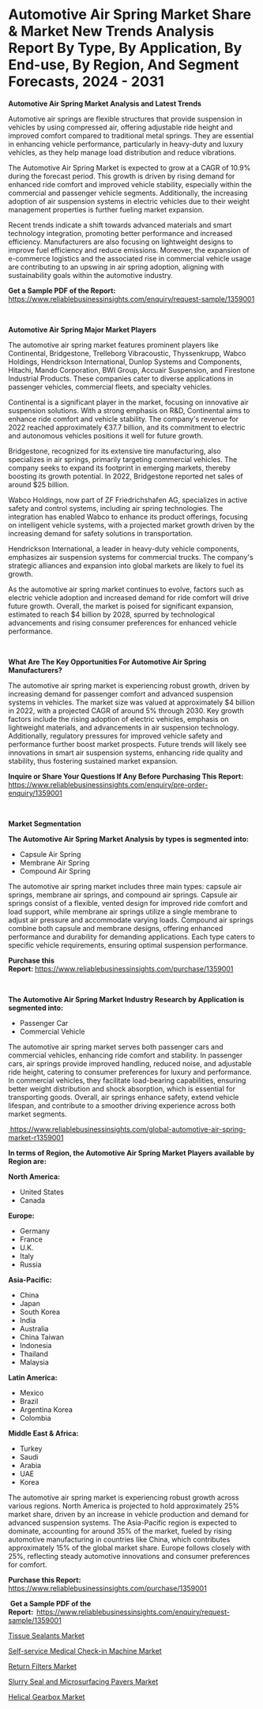 <p><h1>Automotive Air Spring Market Share & Market New Trends Analysis Report By Type, By Application, By End-use, By Region, And Segment Forecasts, 2024 - 2031</h1></p><p><strong>Automotive Air Spring Market Analysis and Latest Trends</strong></p>
<p><p>Automotive air springs are flexible structures that provide suspension in vehicles by using compressed air, offering adjustable ride height and improved comfort compared to traditional metal springs. They are essential in enhancing vehicle performance, particularly in heavy-duty and luxury vehicles, as they help manage load distribution and reduce vibrations.</p><p>The Automotive Air Spring Market is expected to grow at a CAGR of 10.9% during the forecast period. This growth is driven by rising demand for enhanced ride comfort and improved vehicle stability, especially within the commercial and passenger vehicle segments. Additionally, the increasing adoption of air suspension systems in electric vehicles due to their weight management properties is further fueling market expansion.</p><p>Recent trends indicate a shift towards advanced materials and smart technology integration, promoting better performance and increased efficiency. Manufacturers are also focusing on lightweight designs to improve fuel efficiency and reduce emissions. Moreover, the expansion of e-commerce logistics and the associated rise in commercial vehicle usage are contributing to an upswing in air spring adoption, aligning with sustainability goals within the automotive industry.</p></p>
<p><strong>Get a Sample PDF of the Report:&nbsp;</strong> <a href="https://www.reliablebusinessinsights.com/enquiry/request-sample/1359001?utm_campaign=75&utm_medium=2&utm_source=Github&utm_content=ia&utm_term=05122024&utm_id=automotive-air-spring">https://www.reliablebusinessinsights.com/enquiry/request-sample/1359001</a></p>
<p>&nbsp;</p>
<p><strong>Automotive Air Spring Major Market Players</strong></p>
<p><p>The automotive air spring market features prominent players like Continental, Bridgestone, Trelleborg Vibracoustic, Thyssenkrupp, Wabco Holdings, Hendrickson International, Dunlop Systems and Components, Hitachi, Mando Corporation, BWI Group, Accuair Suspension, and Firestone Industrial Products. These companies cater to diverse applications in passenger vehicles, commercial fleets, and specialty vehicles.</p><p>Continental is a significant player in the market, focusing on innovative air suspension solutions. With a strong emphasis on R&D, Continental aims to enhance ride comfort and vehicle stability. The company's revenue for 2022 reached approximately €37.7 billion, and its commitment to electric and autonomous vehicles positions it well for future growth.</p><p>Bridgestone, recognized for its extensive tire manufacturing, also specializes in air springs, primarily targeting commercial vehicles. The company seeks to expand its footprint in emerging markets, thereby boosting its growth potential. In 2022, Bridgestone reported net sales of around $25 billion.</p><p>Wabco Holdings, now part of ZF Friedrichshafen AG, specializes in active safety and control systems, including air spring technologies. The integration has enabled Wabco to enhance its product offerings, focusing on intelligent vehicle systems, with a projected market growth driven by the increasing demand for safety solutions in transportation.</p><p>Hendrickson International, a leader in heavy-duty vehicle components, emphasizes air suspension systems for commercial trucks. The company's strategic alliances and expansion into global markets are likely to fuel its growth.</p><p>As the automotive air spring market continues to evolve, factors such as electric vehicle adoption and increased demand for ride comfort will drive future growth. Overall, the market is poised for significant expansion, estimated to reach $4 billion by 2028, spurred by technological advancements and rising consumer preferences for enhanced vehicle performance.</p></p>
<p>&nbsp;</p>
<p><strong>What Are The Key Opportunities For Automotive Air Spring Manufacturers?</strong></p>
<p><p>The automotive air spring market is experiencing robust growth, driven by increasing demand for passenger comfort and advanced suspension systems in vehicles. The market size was valued at approximately $4 billion in 2022, with a projected CAGR of around 5% through 2030. Key growth factors include the rising adoption of electric vehicles, emphasis on lightweight materials, and advancements in air suspension technology. Additionally, regulatory pressures for improved vehicle safety and performance further boost market prospects. Future trends will likely see innovations in smart air suspension systems, enhancing ride quality and stability, thus fostering sustained market expansion.</p></p>
<p><strong>Inquire or Share Your Questions If Any Before Purchasing This Report:</strong> <a href="https://www.reliablebusinessinsights.com/enquiry/pre-order-enquiry/1359001?utm_campaign=75&utm_medium=2&utm_source=Github&utm_content=ia&utm_term=05122024&utm_id=automotive-air-spring">https://www.reliablebusinessinsights.com/enquiry/pre-order-enquiry/1359001</a></p>
<p>&nbsp;</p>
<p><strong>Market Segmentation</strong></p>
<p><strong>The Automotive Air Spring Market Analysis by types is segmented into:</strong></p>
<p><ul><li>Capsule Air Spring</li><li>Membrane Air Spring</li><li>Compound Air Spring</li></ul></p>
<p><p>The automotive air spring market includes three main types: capsule air springs, membrane air springs, and compound air springs. Capsule air springs consist of a flexible, vented design for improved ride comfort and load support, while membrane air springs utilize a single membrane to adjust air pressure and accommodate varying loads. Compound air springs combine both capsule and membrane designs, offering enhanced performance and durability for demanding applications. Each type caters to specific vehicle requirements, ensuring optimal suspension performance.</p></p>
<p><strong>Purchase this Report:&nbsp;</strong><a href="https://www.reliablebusinessinsights.com/purchase/1359001?utm_campaign=75&utm_medium=2&utm_source=Github&utm_content=ia&utm_term=05122024&utm_id=automotive-air-spring">https://www.reliablebusinessinsights.com/purchase/1359001</a></p>
<p>&nbsp;</p>
<p><strong>The Automotive Air Spring Market Industry Research by Application is segmented into:</strong></p>
<p><ul><li>Passenger Car</li><li>Commercial Vehicle</li></ul></p>
<p><p>The automotive air spring market serves both passenger cars and commercial vehicles, enhancing ride comfort and stability. In passenger cars, air springs provide improved handling, reduced noise, and adjustable ride height, catering to consumer preferences for luxury and performance. In commercial vehicles, they facilitate load-bearing capabilities, ensuring better weight distribution and shock absorption, which is essential for transporting goods. Overall, air springs enhance safety, extend vehicle lifespan, and contribute to a smoother driving experience across both market segments.</p></p>
<p><a href="https://www.reliablebusinessinsights.com/global-automotive-air-spring-market-r1359001?utm_campaign=75&utm_medium=2&utm_source=Github&utm_content=ia&utm_term=05122024&utm_id=automotive-air-spring">&nbsp;https://www.reliablebusinessinsights.com/global-automotive-air-spring-market-r1359001</a></p>
<p><strong>In terms of Region, the Automotive Air Spring Market Players available by Region are:</strong></p>
<p>
    <p> <strong> North America: </strong>
        <ul>
            <li>United States</li>
            <li>Canada</li>
        </ul>
        </p> 
    <p> <strong> Europe: </strong>
        <ul>
            <li>Germany</li>
            <li>France</li>
            <li>U.K.</li>
            <li>Italy</li>
            <li>Russia</li>
        </ul>
        </p> 
    <p> <strong> Asia-Pacific: </strong>
        <ul>
            <li>China</li>
            <li>Japan</li>
            <li>South Korea</li>
            <li>India</li>
            <li>Australia</li>
            <li>China Taiwan</li>
            <li>Indonesia</li>
            <li>Thailand</li>
            <li>Malaysia</li>
        </ul>
        </p> 
    <p> <strong> Latin America: </strong>
        <ul>
            <li>Mexico</li>
            <li>Brazil</li>
            <li>Argentina Korea</li>
            <li>Colombia</li>
        </ul>
        </p> 
    <p> <strong> Middle East & Africa: </strong>
        <ul>
            <li>Turkey</li>
            <li>Saudi</li>
            <li>Arabia</li>
            <li>UAE</li>
            <li>Korea</li>
        </ul>
    </p>
    </p>
<p><p>The automotive air spring market is experiencing robust growth across various regions. North America is projected to hold approximately 25% market share, driven by an increase in vehicle production and demand for advanced suspension systems. The Asia-Pacific region is expected to dominate, accounting for around 35% of the market, fueled by rising automotive manufacturing in countries like China, which contributes approximately 15% of the global market share. Europe follows closely with 25%, reflecting steady automotive innovations and consumer preferences for comfort.</p></p>
<p><strong>Purchase this Report: </strong><a href="https://www.reliablebusinessinsights.com/purchase/1359001?utm_campaign=75&utm_medium=2&utm_source=Github&utm_content=ia&utm_term=05122024&utm_id=automotive-air-spring">https://www.reliablebusinessinsights.com/purchase/1359001</a></p>
<p>&nbsp;<strong>Get a Sample PDF of the Report:&nbsp;&nbsp;</strong><a href="https://www.reliablebusinessinsights.com/enquiry/request-sample/1359001?utm_campaign=75&utm_medium=2&utm_source=Github&utm_content=ia&utm_term=05122024&utm_id=automotive-air-spring">https://www.reliablebusinessinsights.com/enquiry/request-sample/1359001</a></p>
<p><strong></strong></p>
<p><p><a href="https://www.linkedin.com/pulse/tissue-sealants-market-2024-2031-applications-regional-8eg8e?utm_campaign=75&utm_medium=2&utm_source=Github&utm_content=ia&utm_term=05122024&utm_id=automotive-air-spring">Tissue Sealants Market</a></p><p><a href="https://issuu.com/reportprime-2/docs/self-service-medical-check-in-machine-market-size-?utm_campaign=75&utm_medium=2&utm_source=Github&utm_content=ia&utm_term=05122024&utm_id=automotive-air-spring">Self-service Medical Check-in Machine Market</a></p><p><a href="https://www.linkedin.com/pulse/driving-forces-behind-return-filters-market-expansion-47-i5lxf?utm_campaign=75&utm_medium=2&utm_source=Github&utm_content=ia&utm_term=05122024&utm_id=automotive-air-spring">Return Filters Market</a></p><p><a href="https://issuu.com/reportprime-2/docs/slurry-seal-and-microsurfacing-pavers-market-size-?utm_campaign=75&utm_medium=2&utm_source=Github&utm_content=ia&utm_term=05122024&utm_id=automotive-air-spring">Slurry Seal and Microsurfacing Pavers Market</a></p><p><a href="https://www.linkedin.com/pulse/future-forecasts-global-helical-gearbox-market-show-139-cagr-dpn4f?utm_campaign=75&utm_medium=2&utm_source=Github&utm_content=ia&utm_term=05122024&utm_id=automotive-air-spring">Helical Gearbox Market</a></p></p>